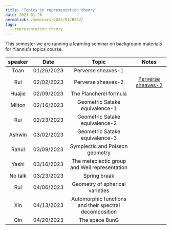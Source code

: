```yaml
---
title: 'Topics in representation theory'
date: 2023-01-26
permalink: /seminars/2023/01/BZSV/
tags:
  - representation theory
---
```


This semester we are running a learning seminar on background materials for Yiannis's topics course.

| speaker  |  Date | Topic  | Notes |
|:---:|:---:|:---:|:---:|
| Toan  |  01/26/2023 | Perverse sheaves-1  |   |
| Rui  |  02/02/2023  | Perverse sheaves-2  | [Perverse sheaves-2](https://glucklichrui.github.io/files/Perverse_sheaf.pdf)  |
| Huajie  |  02/09/2023  | The Plancherel formula  |   |
| Milton |  02/16/2023 |   Geometric Satake equivalence-1  |   |
| Rui  | 02/23/2023  |  Geometric Satake equivalence-2 |   |
| Ashwin     | 03/02/2023  |  Geometric Satake equivalence-3  |   |
| Rahul         | 03/09/2023  |  Symplectic and Poisson geometry |   |
| Yashi         | 03/16/2023  |  The metaplectic group and Weil representation |   |
| No talk       | 03/23/2023  |  Spring break |   |
| Rui           | 04/06/2023  |  Geometry of spherical varieties |  |
| Xin           | 04/13/2023  |  Automorphic functions and their spectral decomposition|  |
| Qin           | 04/20/2023  |  The space BunG |  |
